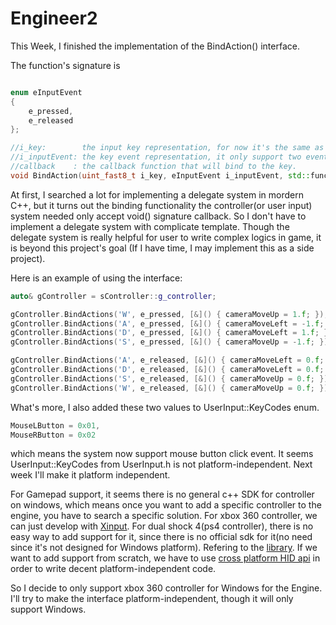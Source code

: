 # Engineer2


This Week, I finished the implementation of the BindAction() interface.

The function's signature is 
```cpp

enum eInputEvent
{
	e_pressed,
	e_released
};

//i_key:        the input key representation, for now it's the same as the type i_keyCode from the UserInput Module.
//i_inputEvent: the key event representation, it only support two events now, e_pressed means key is pressed, e_released means the first time the key is released.
//callback    : the callback function that will bind to the key.
void BindAction(uint_fast8_t i_key, eInputEvent i_inputEvent, std::function<void()> callback);
```

At first, I searched a lot for implementing a delegate system in mordern C++, but it turns out the binding functionality the controller(or user input) system needed only 
accept void() signature callback. So I don't have to implement a delegate system with complicate template. Though the delegate system is really helpful for user to write complex logics in game, it is beyond this project's goal (If I have time, I may implement this as a side project).

Here is an example of using the interface:  
```cpp
auto& gController = sController::g_controller;

gController.BindActions('W', e_pressed, [&]() { cameraMoveUp = 1.f; });
gController.BindActions('A', e_pressed, [&]() { cameraMoveLeft = -1.f; });
gController.BindActions('D', e_pressed, [&]() { cameraMoveLeft = 1.f; });
gController.BindActions('S', e_pressed, [&]() { cameraMoveUp = -1.f; });

gController.BindActions('A', e_released, [&]() { cameraMoveLeft = 0.f; });
gController.BindActions('D', e_released, [&]() { cameraMoveLeft = 0.f; });
gController.BindActions('S', e_released, [&]() { cameraMoveUp = 0.f; });
gController.BindActions('W', e_released, [&]() { cameraMoveUp = 0.f; });
```


What's more, I also added these two values to UserInput::KeyCodes enum.
```cpp 
MouseLButton = 0x01,
MouseRButton = 0x02
```

which means the system now support mouse button click event. It seems UserInput::KeyCodes from UserInput.h is not platform-independent. Next week I'll make it platform independent.

For Gamepad support, it seems there is no general c++ SDK for controller on windows, which means once you want to add a specific controller to the engine, you have to search a specific solution.
For xbox 360 controller, we can just develop with [Xinput](https://docs.microsoft.com/en-us/windows/win32/xinput/xinput-and-directinput).
For dual shock 4(ps4 controller), there is no easy way to add support for it, since there is no official sdk for it(no need since it's not designed for Windows platform). Refering to the [library](https://github.com/jibbsmart/JoyShockLibrary). If we want to add support from scratch, we have to use [cross platform HID api](https://github.com/signal11/hidapi) in order to write decent platform-independent code. 

So I decide to only support xbox 360 controller for Windows for the Engine. I'll try to make the interface platform-independent, though it will only support Windows.
